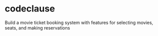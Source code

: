 # codeclause
 Build a movie ticket booking system with features for selecting movies, seats, and
 making reservations
